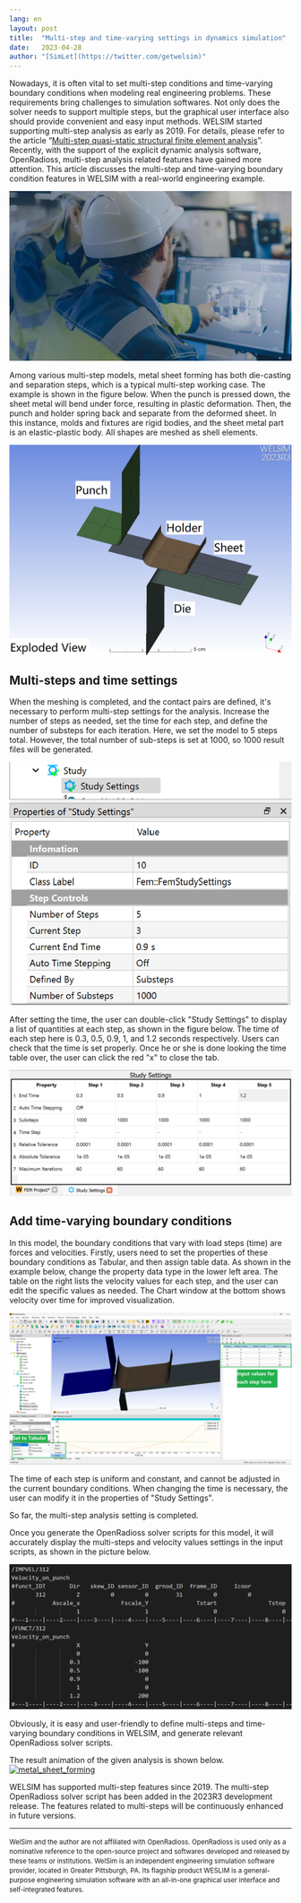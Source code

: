 ```yaml
---
lang: en
layout: post
title:  "Multi-step and time-varying settings in dynamics simulation"
date:   2023-04-28
author: "[SimLet](https://twitter.com/getwelsim)"
---
```


Nowadays, it is often vital to set multi-step conditions and time-varying boundary conditions when modeling real engineering problems. These requirements bring challenges to simulation softwares. Not only does the solver needs to support multiple steps, but the graphical user interface also should provide convenient and easy input methods. WELSIM started supporting multi-step analysis as early as 2019. For details, please refer to the article “[Multi-step quasi-static structural finite element analysis](https://welsim.com/2019/07/17/multi-step-quasi-static-structural-finite-element-analysis.html)”. Recently, with the support of the explicit dynamic analysis software, OpenRadioss, multi-step analysis related features have gained more attention. This article discusses the multi-step and time-varying boundary condition features in WELSIM with a real-world engineering example.
<p align="center">
  <img src="\assets\blog\20230428\engineers_with_computer.jpg" alt="engineers_with_computer" />
</p>


Among various multi-step models, metal sheet forming has both die-casting and separation steps, which is a typical multi-step working case. The example is shown in the figure below. When the punch is pressed down, the sheet metal will bend under force, resulting in plastic deformation. Then, the punch and holder spring back and separate from the deformed sheet. In this instance, molds and fixtures are rigid bodies, and the sheet metal part is an elastic-plastic body. All shapes are meshed as shell elements.
<p align="center">
  <img src="\assets\blog\20230428\welsim_spring_back_exploded_view.png" alt="welsim_spring_back_exploded_view" />
</p>


## Multi-steps and time settings
When the meshing is completed, and the contact pairs are defined, it's necessary to perform multi-step settings for the analysis. Increase the number of steps as needed, set the time for each step, and define the number of substeps for each iteration. Here, we set the model to 5 steps total. However, the total number of sub-steps is set at 1000, so 1000 result files will be generated.
<p align="center">
  <img src="\assets\blog\20230428\welsim_multistep_study_settings.png" alt="welsim_multistep_study_settings" />
</p>

After setting the time, the user can double-click "Study Settings" to display a list of quantities at each step, as shown in the figure below. The time of each step here is 0.3, 0.5, 0.9, 1, and 1.2 seconds respectively. Users can check that the time is set properly. Once he or she is done looking the time table over, the user can click the red "x" to close the tab.
<p align="center">
  <img src="\assets\blog\20230428\welsim_multistep_study_settings_spreadsheet.png" alt="welsim_multistep_study_settings_spreadsheet" />
</p>



## Add time-varying boundary conditions
In this model, the boundary conditions that vary with load steps (time) are forces and velocities. Firstly, users need to set the properties of these boundary conditions as Tabular, and then assign table data. As shown in the example below, change the property data type in the lower left area. The table on the right lists the velocity values for each step, and the user can edit the specific values as needed. The Chart window at the bottom shows velocity over time for improved visualization.
<p align="center">
  <img src="\assets\blog\20230428\welsim_multistep_bc_tabular_notes.png" alt="welsim_multistep_bc_tabular_notes" />
</p>


The time of each step is uniform and constant, and cannot be adjusted in the current boundary conditions. When changing the time is necessary, the user can modify it in the properties of "Study Settings".

So far, the multi-step analysis setting is completed.

Once you generate the OpenRadioss solver scripts for this model, it will accurately display the multi-steps and velocity values settings in the input scripts, as shown in the picture below.
<p align="center">
  <img src="\assets\blog\20230428\welsim_multistep_bc_openradioss.png" alt="welsim_multistep_bc_openradioss" />
</p>


Obviously, it is easy and user-friendly to define multi-steps and time-varying boundary conditions in WELSIM, and generate relevant OpenRadioss solver scripts.

The result animation of the given analysis is shown below.
[![metal_sheet_forming](https://img.youtube.com/vi/MyIbjrKB6is/0.jpg)](https://youtu.be/MyIbjrKB6is)

WELSIM has supported multi-step features since 2019. The multi-step OpenRadioss solver script has been added in the 2023R3 development release. The features related to multi-steps will be continuously enhanced in future versions.

---

<small>
WelSim and the author are not affiliated with OpenRadioss. OpenRadioss is used only as a nominative reference to the open-source project and softwares developed and released by these teams or institutions.
</small>

<small>
WelSim is an independent engineering simulation software provider, located in Greater Pittsburgh, PA. Its flagship product WESLIM is a general-purpose engineering simulation software with an all-in-one graphical user interface and self-integrated features.
</small>

